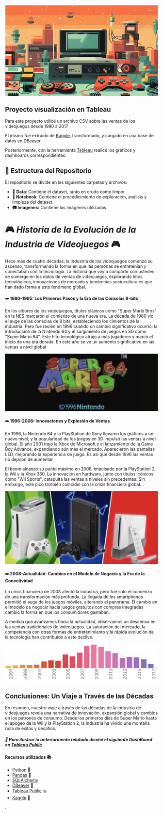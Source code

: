 ![1701040242285](image/README/1701040242285.png)

## Proyecto visualización en Tableau

Para este proyecto utilicé un archivo CSV sobre las ventas de los videojuegos desde 1980 a 2017

El mismo fue extraído de [Kaggle](https://www.kaggle.com/datasets/gregorut/videogamesales), transformado, y  cargado en una base de datos en DBeaver.

Posteriormente, con la herramienta [Tableau](https://www.tableau.com/es-es/community/public) realicé los gráficos y dashboards correspondientes.

## 📌 Estructura del Repositorio

El repositorio se divide en las siguientes carpetas y archivos:

* 📂 **Data**: Contiene el dataset, tanto en crudo como limpio.
* **📔 Notebook**: Contiene el procedicimiento de exploración, análisis y limpieza del dataset.
* **📷 Imágenes:** Contiene las imágenes utilizadas

# 🎮 *Historia de la Evolución de la Industria de Videojuegos* 🎮

Hace más de cuatro décadas, la industria de los videojuegos comenzó su ascenso, transformando la forma en que las personas se entretenían y conectaban con la tecnología. La historia que voy a compartir con ustedes se sumerge en los datos de ventas de videojuegos, explorando hitos tecnológicos, innovaciones de mercado y tendencias socioculturales que han dado forma a este fenómeno global.

#### ➡️ 1980-1995: Los Primeros Pasos y la Era de las Consolas 8-bits

En los albores de los videojuegos, títulos clásicos como "Super Mario Bros" en la NES marcaron el comienzo de una nueva era. La década de 1980 vio el auge de las consolas de 8 bits, estableciendo los cimientos de la industria. Pero fue recién en 1996 cuando un cambio significativo ocurrió: la introducción de la Nintendo 64 y el surgimiento de juegos en 3D como "Super Mario 64". Este hito tecnológico atrajo a más jugadores y marcó el inicio de una era dorada. En este año se ve un  aumento significativo en las ventas a nivel global

![1701040231591](image/README/1701040231591.png)

#### ➡️ 1996-2008: Innovaciones y Explosión de Ventas

En 1996, la Nintendo 64 y la PlayStation de Sony llevaron los gráficos a un nuevo nivel, y la popularidad de los juegos en 3D impulsó las ventas a nivel global. El año 2001 trajo la Xbox de Microsoft y el lanzamiento de la Game Boy Advance, expandiendo aún más el mercado. Aparecieron las pantallas LED, mejorando la experiencia de juego. Es así que desde 1996 las ventas no dejaron de aumentar

El boom alcanzó su punto máximo en 2008, impulsado por la PlayStation 2, la Wii y la Xbox 360. La innovación en hardware, junto con títulos icónicos como "Wii Sports", catapulta las ventas a niveles sin precedentes. Sin embargo, este pico también coincidió con la crisis financiera global...

![1701040221227](image/README/1701040221227.png)

#### ➡️ 2008-Actualidad: Cambios en el Modelo de Negocio y la Era de la Conectividad

La crisis financiera de 2008 afectó la industria, pero fue solo el comienzo de una transformación más profunda. La llegada de los smartphones permitió el auge de los juegos móviles, alterando el panorama. El cambio en el modelo de negocio hacia juegos gratuitos con compras integradas cambió la forma en que los consumidores gastaban.

A medida que avanzamos hacia la actualidad, observamos un descenso en las ventas tradicionales de videojuegos. La saturación del mercado, la competencia con otras formas de entretenimiento y la rápida evolución de la tecnología han contribuido a este declive.

![1701040201791](image/README/1701040201791.png)

## Conclusiones: Un Viaje a Través de las Décadas

En resumen, nuestro viaje a través de las décadas de la industria de videojuegos revela una narrativa de innovación, expansión global y cambios en los patrones de consumo. Desde los primeros días de Super Mario hasta el apogeo de la Wii y la PlayStation 2, la industria ha vivido una montaña rusa de éxitos y desafíos.

##### 👀 Para ilustrar lo anteriormente relatado diseñé el siguiente DashBoard en [Tableau Public](https://public.tableau.com/app/profile/yanina.fontana/viz/Games_17010257398630/DashboardGames)

#### Recursos utilizados 📚

* [Python](https://docs.python.org/3/library/functions.html) 🐍
* [Pandas](https://pandas.pydata.org/docs/) 🐼
* [SQLAlchemy](https://www.sqlalchemy.org/)
* [DBeaver](https://dbeaver.com/docs/dbeaver/) 🦫
* [Tableau Public](https://www.tableau.com/es-es/community/public) 📊
* [Kaggle](https://www.kaggle.com/datasets/gregorut/videogamesales) 👥

.
